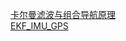 
[卡尔曼滤波与组合导航原理](https://wenku.baidu.com/view/84a1bf34f78a6529647d539f.html)  
[EKF_IMU_GPS](https://github.com/Edlward/Indirect_EKF_IMU_GPS)  
